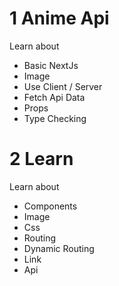 # 1  Anime Api 
<p>Learn about 
<ul> 
  <li>Basic NextJs</li> 
  <li>Image</li> 
  <li>Use Client / Server </li> 
  <li>Fetch Api Data</li> 
  <li>Props</li> 
  <li>Type Checking</li> 
</ul>
</p>

# 2  Learn 
<p>Learn about 
<ul> 
  <li>Components</li> 
  <li>Image</li> 
  <li>Css</li> 
  <li>Routing</li> 
  <li>Dynamic Routing</li> 
  <li>Link</li> 
  <li>Api</li> 
</ul>
</p>
